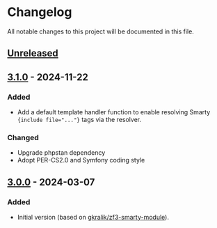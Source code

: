 # Changelog

All notable changes to this project will be documented in this file.

## [Unreleased]

## [3.1.0] - 2024-11-22
### Added
- Add a default template handler function to enable resolving Smarty `{include file="..."}` tags via the resolver.

### Changed
- Upgrade phpstan dependency
- Adopt PER-CS2.0 and Symfony coding style

## [3.0.0] - 2024-03-07
### Added
- Initial version (based on [gkralik/zf3-smarty-module](https://github.com/gkralik/zf3-smarty-module)).

[Unreleased]: https://github.com/gkralik/laminas-smarty-module/compare/v3.1.0...HEAD
[3.1.0]: https://github.com/gkralik/laminas-smarty-module/compare/v3.0.0...v3.1.0
[3.0.0]: https://github.com/gkralik/laminas-smarty-module/releases/tag/v3.0.0
